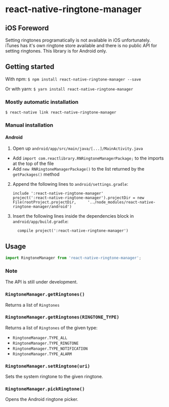 
# react-native-ringtone-manager

## iOS Foreword

Setting ringtones programatically is not available in iOS unfortunately. iTunes has it's own ringtone store available and there is no public API for setting ringtones. This library is for Android only.

## Getting started

With npm:
`$ npm install react-native-ringtone-manager --save`

Or with yarn:
`$ yarn install react-native-ringtone-manager`

### Mostly automatic installation

`$ react-native link react-native-ringtone-manager`

### Manual installation

#### Android

1. Open up `android/app/src/main/java/[...]/MainActivity.java`
  - Add `import com.reactlibrary.RNRingtoneManagerPackage;` to the imports at the top of the file
  - Add `new RNRingtoneManagerPackage()` to the list returned by the `getPackages()` method
2. Append the following lines to `android/settings.gradle`:
  	```
  	include ':react-native-ringtone-manager'
  	project(':react-native-ringtone-manager').projectDir = new File(rootProject.projectDir, 	'../node_modules/react-native-ringtone-manager/android')
  	```
3. Insert the following lines inside the dependencies block in `android/app/build.gradle`:
  	```
      compile project(':react-native-ringtone-manager')
  	```


## Usage
```javascript
import RingtoneManager from 'react-native-ringtone-manager';
```
### Note
The API is still under development. 

### `RingtoneManager.getRingtones()`

Returns a list of `Ringtones`

### `RingtoneManager.getRingtones(RINGTONE_TYPE)`

Returns a list of `Ringtones` of the given type:

- `RingtoneManager.TYPE_ALL`
- `RingtoneManager.TYPE_RINGTONE`
- `RingtoneManager.TYPE_NOTIFICATION`
- `RingtoneManager.TYPE_ALARM`

### `RingtoneManager.setRingtone(uri)`

Sets the system ringtone to the given ringtone.

### `RingtoneManager.pickRingtone()`

Opens the Android ringtone picker.